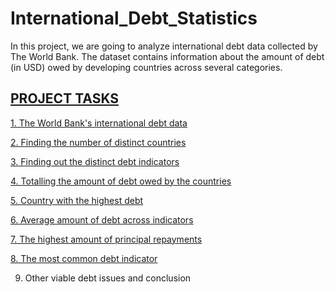 # International_Debt_Statistics
In this project, we are going to analyze international debt data collected by The World  Bank. The dataset contains information about the amount of debt (in USD) owed by  developing countries across several categories. 

## <u>PROJECT TASKS</u>

[1. The World Bank's international debt data](https://public.tableau.com/app/profile/tharun.sathiyamurthy/viz/InternationalDebtStatistics_16560012214840/1stQn?publish=yes)

[2. Finding the number of distinct countries](https://public.tableau.com/app/profile/tharun.sathiyamurthy/viz/InternationalDebtStatistics_16560012214840/2ndQn?publish=yes)

[3. Finding out the distinct debt indicators](https://public.tableau.com/app/profile/tharun.sathiyamurthy/viz/InternationalDebtStatistics_16560012214840/6thQn?publish=yes)

[4. Totalling the amount of debt owed by the countries ](https://public.tableau.com/app/profile/tharun.sathiyamurthy/viz/InternationalDebtStatistics_16560012214840/4thQn?publish=yes)

[5. Country with the highest debt](https://public.tableau.com/app/profile/tharun.sathiyamurthy/viz/InternationalDebtStatistics_16560012214840/5thQn?publish=yes)

[6. Average amount of debt across indicators](https://public.tableau.com/app/profile/tharun.sathiyamurthy/viz/InternationalDebtStatistics_16560012214840/6thQn?publish=yes)

[7. The highest amount of principal repayments](https://public.tableau.com/app/profile/tharun.sathiyamurthy/viz/InternationalDebtStatistics_16560012214840/7thQn?publish=yes)

[8. The most common debt indicator](https://public.tableau.com/app/profile/tharun.sathiyamurthy/viz/InternationalDebtStatistics_16560012214840/Sheet11?publish=yes)

9. Other viable debt issues and conclusion
